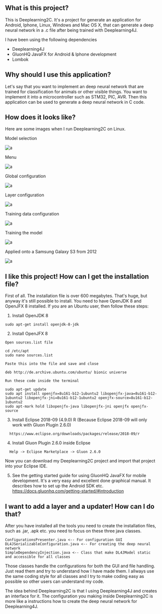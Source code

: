 ## What is this project?
This is Deeplearning2C. It's a project for generate an application for Android, Iphone, Linux, Windows and Mac OS X, that can generate a deep neural network in a .c file after being trained with Deeplearning4J.

I have been using the following dependencies

* Deeplearning4J
* GluonHQ JavaFX for Android & Iphone development
* Lombok

## Why should I use this application?
Let's say that you want to implement an deep neural network that are trained for classification for animals or other visible things. You want to implement it into a microcontroller such as STM32, PIC, AVR. Then this application can be used to generate a deep neural network in C code.

## How does it looks like?
Here are some images when I run Deeplearning2C on Linux.

Model selection

![a](https://raw.githubusercontent.com/DanielMartensson/Deeplearning2C/master/pictures/Models.png)

Menu

![a](https://raw.githubusercontent.com/DanielMartensson/Deeplearning2C/master/pictures/Menu.png)

Global configuration

![a](https://raw.githubusercontent.com/DanielMartensson/Deeplearning2C/master/pictures/Global.png)

Layer configuration

![a](https://raw.githubusercontent.com/DanielMartensson/Deeplearning2C/master/pictures/Layer.png)

Training data configuration

![a](https://raw.githubusercontent.com/DanielMartensson/Deeplearning2C/master/pictures/Data.png)

Training the model

![a](https://raw.githubusercontent.com/DanielMartensson/Deeplearning2C/master/pictures/Training.png)


Applied onto a Samsung Galaxy S3 from 2012

![a](https://raw.githubusercontent.com/DanielMartensson/Deeplearning2C/master/pictures/Samsung%20S3.jpeg)

## I like this project! How can I get the installation file?

First of all. The installation file is over 600 megabytes. That's huge, but anyway it's still possible to install. You need to have OpenJDK 8 and OpenJFX 8 installed. If you are an Ubuntu user, then follow these steps:

1. Install OpenJDK 8

```
sudo apt-get install openjdk-8-jdk
```

2. Install OpenJFX 8
```
Open sources.list file 

cd /etc/apt
sudo nano sources.list

Paste this into the file and save and close

deb http://de.archive.ubuntu.com/ubuntu/ bionic universe

Run these code inside the terminal

sudo apt-get update
sudo apt install openjfx=8u161-b12-1ubuntu2 libopenjfx-java=8u161-b12-1ubuntu2 libopenjfx-jni=8u161-b12-1ubuntu2 openjfx-source=8u161-b12-1ubuntu2
sudo apt-mark hold libopenjfx-java libopenjfx-jni openjfx openjfx-source
```

3. Install Eclipse 2018-09 (4.9.0) R (Because Eclipse 2018-09 will only work with Gluon Plugin 2.6.0)
```
  https://www.eclipse.org/downloads/packages/release/2018-09/r
```

4. Install Gluon Plugin 2.6.0 inside Eclipse
```
  Help -> Eclipse Marketplace -> Gluon 2.6.0
```

Now you can download my Deeplearning2C project and import that project into your Eclipse IDE. 

5. See the getting started guide for using GluonHQ JavaFX for mobile development. It's a very easy and excellent done graphical manual. It describes how to set up the Android SDK etc. https://docs.gluonhq.com/getting-started/#introduction

## I want to add a layer and a updater! How can I do that?

After you have installed all the tools you need to create the installation files, such as .jar, .apk etc. you need to focus on these three java classes.

```
ConfigurationsPresenter.java <-- For configuration GUI
DL4JSerializableConfiguration.java <-- For creating the deep neural network
SimpleDependencyInjection.java <-- Class that make DL4JModel static and accessible for all classes
```

Those classes handle the configurations for both the GUI and file handling. Just read them and try to understand how I have made them. I allways use the same coding style for all classes and I try to make coding easy as possible so other users can understand my code. 

The idea behind Deeplearning2C is that I using Deeplearning4J and creates an interface for it. The configuration you making inside Deeplearning2C is more like a instructions how to create the deep neural network for Deeplearning4J. 




